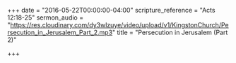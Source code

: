 +++
date = "2016-05-22T00:00:00-04:00"
scripture_reference = "Acts 12:18-25"
sermon_audio = "https://res.cloudinary.com/dy3wlzuye/video/upload/v1/KingstonChurch/Persecution_in_Jerusalem_Part_2.mp3"
title = "Persecution in Jerusalem (Part 2)"

+++

